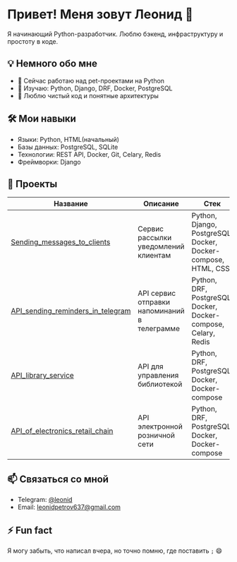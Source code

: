 
# Привет! Меня зовут Леонид 👋

Я начинающий Python-разработчик. Люблю бэкенд, инфраструктуру и простоту в коде.

## 💡 Немного обо мне
- 🔭 Сейчас работаю над pet-проектами на Python
- 🌱 Изучаю: Python, Django, DRF, Docker, PostgreSQL
- 💬 Люблю чистый код и понятные архитектуры

## 🛠 Мои навыки
- Языки: Python, HTML(начальный)
- Базы данных: PostgreSQL, SQLite
- Технологии: REST API, Docker, Git, Celary, Redis
- Фреймворки: Django

## 📂 Проекты

| Название | Описание | Стек |
|----------|----------|------|
| [Sending_messages_to_clients](https://github.com/leonid-snp/Sending_messages_to_clients) | Сервис рассылки уведомлений клиентам | Python, Django, PostgreSQL, Docker, Docker-compose, HTML, CSS |
| [API_sending_reminders_in_telegram](https://github.com/leonid-snp/API_sending_reminders_in_telegram) | API сервис отправки напоминаний в телеграмме | Python, DRF, PostgreSQL, Docker, Docker-compose, Celary, Redis |
| [API_library_service](https://github.com/leonid-snp/API_library_service) | API для управления библиотекой | Python, DRF, PostgreSQL, Docker, Docker-compose |
| [API_of_electronics_retail_chain](https://github.com/leonid-snp/API_of_electronics_retail_chain) | API электронной розничной сети | Python, DRF, PostgreSQL, Docker, Docker-compose |


## 📫 Связаться со мной
- Telegram: [@leonid](http://t.me/L_onid)
- Email: leonidpetrov637@gmail.com

## ⚡ Fun fact
Я могу забыть, что написал вчера, но точно помню, где поставить `;` 😄

